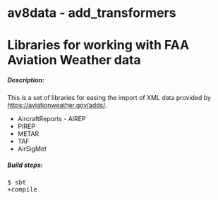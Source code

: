 # av8data - add_transformers
# Libraries for working with FAA Aviation Weather data 

##### Description:
This is a set of libraries for easing the import of XML data provided by https://aviationweather.gov/adds/.
* AircraftReports - AIREP
* PIREP
* METAR
* TAF
* AirSigMet

##### Build steps:

<pre>$ sbt
+compile
</pre>
